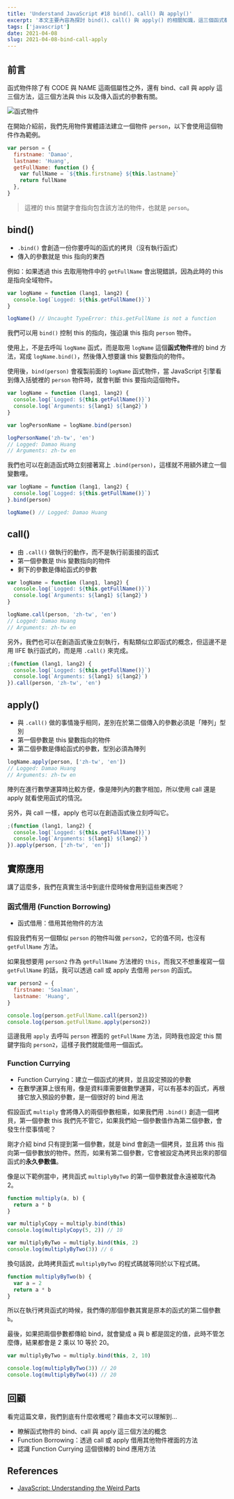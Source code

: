 ```yaml
---
title: 'Understand JavaScript #18 bind()、call() 與 apply()'
excerpt: '本文主要內容為探討 bind()、call() 與 apply() 的相關知識，這三個函式都與 this 有關，可以用來控制 this 變數。'
tags: ['javascript']
date: 2021-04-08
slug: 2021-04-08-bind-call-apply
---
```


## 前言

函式物件除了有 CODE 與 NAME 這兩個屬性之外，還有 bind、call 與 apply 這三個方法，這三個方法與 this 以及傳入函式的參數有關。

![函式物件](https://i.imgur.com/QDeBUOy.png)

在開始介紹前，我們先用物件實體語法建立一個物件 `person`，以下會使用這個物件作為範例。

```javascript
var person = {
  firstname: 'Damao',
  lastname: 'Huang',
  getFullName: function () {
    var fullName = `${this.firstname} ${this.lastname}`
    return fullName
  },
}
```

> 這裡的 this 關鍵字會指向包含該方法的物件，也就是 `person`。

## bind()

- `.bind()` 會創造一份你要呼叫的函式的拷貝（沒有執行函式）
- 傳入的參數就是 this 指向的東西

例如：如果透過 this 去取用物件中的 `getFullName` 會出現錯誤，因為此時的 this 是指向全域物件。

```javascript
var logName = function (lang1, lang2) {
  console.log(`Logged: ${this.getFullName()}`)
}

logName() // Uncaught TypeError: this.getFullName is not a function
```

我們可以用 `bind()` 控制 this 的指向，強迫讓 this 指向 `person` 物件。

使用上，不是去呼叫 `logName` 函式，而是取用 `logName` 這個**函式物件**裡的 bind 方法，寫成 `logName.bind()`，然後傳入想要讓 this 變數指向的物件。

使用後，`bind(person)` 會複製前面的 `logName` 函式物件，當 JavaScript 引擎看到傳入括號裡的 `person` 物件時，就會判斷 this 要指向這個物件。

```javascript
var logName = function (lang1, lang2) {
  console.log(`Logged: ${this.getFullName()}`)
  console.log(`Arguments: ${lang1} ${lang2}`)
}

var logPersonName = logName.bind(person)

logPersonName('zh-tw', 'en')
// Logged: Damao Huang
// Arguments: zh-tw en
```

我們也可以在創造函式時立刻接著寫上 `.bind(person)`，這樣就不用額外建立一個變數哩。

```javascript
var logName = function (lang1, lang2) {
  console.log(`Logged: ${this.getFullName()}`)
}.bind(person)

logName() // Logged: Damao Huang
```

## call()

- 由 `.call()` 做執行的動作，而不是執行前面接的函式
- 第一個參數是 this 變數指向的物件
- 剩下的參數是傳給函式的參數

```javascript
var logName = function (lang1, lang2) {
  console.log(`Logged: ${this.getFullName()}`)
  console.log(`Arguments: ${lang1} ${lang2}`)
}

logName.call(person, 'zh-tw', 'en')
// Logged: Damao Huang
// Arguments: zh-tw en
```

另外，我們也可以在創造函式後立刻執行，有點類似立即函式的概念，但這邊不是用 IIFE 執行函式的，而是用 `.call()` 來完成。

```javascript
;(function (lang1, lang2) {
  console.log(`Logged: ${this.getFullName()}`)
  console.log(`Arguments: ${lang1} ${lang2}`)
}).call(person, 'zh-tw', 'en')
```

## apply()

- 與 `.call()` 做的事情幾乎相同，差別在於第二個傳入的參數必須是「陣列」型別
- 第一個參數是 this 變數指向的物件
- 第二個參數是傳給函式的參數，型別必須為陣列

```javascript
logName.apply(person, ['zh-tw', 'en'])
// Logged: Damao Huang
// Arguments: zh-tw en
```

陣列在進行數學運算時比較方便，像是陣列內的數字相加，所以使用 call 還是 apply 就看使用函式的情況。

另外，與 call 一樣，apply 也可以在創造函式後立刻呼叫它。

```javascript
;(function (lang1, lang2) {
  console.log(`Logged: ${this.getFullName()}`)
  console.log(`Arguments: ${lang1} ${lang2}`)
}).apply(person, ['zh-tw', 'en'])
```

## 實際應用

講了這麼多，我們在真實生活中到底什麼時候會用到這些東西呢？

### 函式借用 (Function Borrowing)

- 函式借用：借用其他物件的方法

假設我們有另一個類似 `person` 的物件叫做 `person2`，它的值不同，也沒有 `getFullName` 方法。

如果我想要用 `person2` 作為 `getFullName` 方法裡的 `this`，而我又不想重複寫一個 `getFullName` 的話，我可以透過 call 或 apply 去借用 `person` 的函式。

```javascript
var person2 = {
  firstname: 'Sealman',
  lastname: 'Huang',
}

console.log(person.getFullName.call(person2))
console.log(person.getFullName.apply(person2))
```

這邊我用 `apply` 去呼叫 `person` 裡面的 `getFullName` 方法，同時我也設定 this 關鍵字指向 `person2`，這樣子我們就能借用一個函式。

### Function Currying

- Function Currying：建立一個函式的拷貝，並且設定預設的參數
- 在數學運算上很有用，像是資料庫需要做數學運算，可以有基本的函式，再根據它放入預設的參數，是一個很好的 bind 用法

假設函式 `multiply` 會將傳入的兩個參數相乘，如果我們用 `.bind()` 創造一個拷貝，第一個參數 this 我們先不管它，如果我們給一個參數值作為第二個參數，會發生什麼事情呢？

剛才介紹 bind 只有提到第一個參數，就是 bind 會創造一個拷貝，並且將 this 指向第一個參數放的物件。然而，如果有第二個參數，它會被設定為拷貝出來的那個函式的**永久參數值**。

像是以下範例當中，拷貝函式 `multiplyByTwo` 的第一個參數就會永遠被取代為 2。

```javascript
function multiply(a, b) {
  return a * b
}

var multiplyCopy = multiply.bind(this)
console.log(multiplyCopy(5, 2)) // 10

var multiplyByTwo = multiply.bind(this, 2)
console.log(multiplyByTwo(3)) // 6
```

換句話說，此時拷貝函式 `multiplyByTwo` 的程式碼就等同於以下程式碼。

```javascript
function multiplyByTwo(b) {
  var a = 2
  return a * b
}
```

所以在執行拷貝函式的時候，我們傳的那個參數其實是原本的函式的第二個參數 `b`。

最後，如果把兩個參數都傳給 bind，就會變成 a 與 b 都是固定的值，此時不管怎麼傳，結果都會是 2 乘以 10 等於 20。

```javascript
var multiplyByTwo = multiply.bind(this, 2, 10)

console.log(multiplyByTwo(3)) // 20
console.log(multiplyByTwo(4)) // 20
```

## 回顧

看完這篇文章，我們到底有什麼收穫呢？藉由本文可以理解到…

- 瞭解函式物件的 bind、call 與 apply 這三個方法的概念
- Function Borrowing：透過 call 或 apply 借用其他物件裡面的方法
- 認識 Function Currying 這個很棒的 bind 應用方法

## References

- [JavaScript: Understanding the Weird Parts](https://www.udemy.com/course/understand-javascript/)

